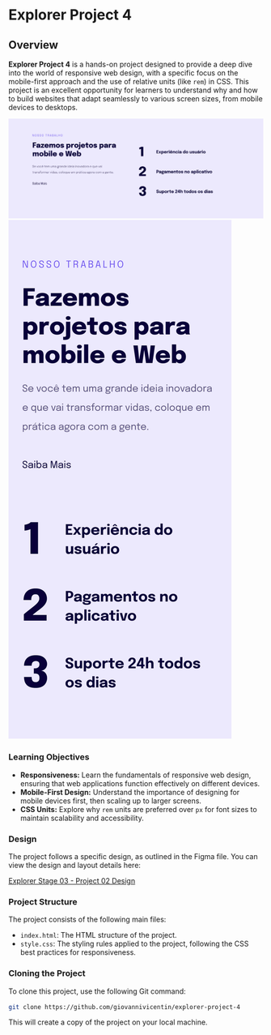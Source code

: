 # Explorer Project 4

## Overview

**Explorer Project 4** is a hands-on project designed to provide a deep dive into the world of responsive web design, with a specific focus on the mobile-first approach and the use of relative units (like `rem`) in CSS. This project is an excellent opportunity for learners to understand why and how to build websites that adapt seamlessly to various screen sizes, from mobile devices to desktops.

![Project Preview - Desktop](project.png)
![Project Preview - Mobile](project-mobile.png)

### Learning Objectives

- **Responsiveness:** Learn the fundamentals of responsive web design, ensuring that web applications function effectively on different devices.
- **Mobile-First Design:** Understand the importance of designing for mobile devices first, then scaling up to larger screens.
- **CSS Units:** Explore why `rem` units are preferred over `px` for font sizes to maintain scalability and accessibility.

### Design

The project follows a specific design, as outlined in the Figma file. You can view the design and layout details here:

[Explorer Stage 03 - Project 02 Design](<https://www.figma.com/file/qKHbD2onwHzN04CwgAuGuS/Explorer-Stage-03-Projeto-02-(Copy)?node-id=203%3A412&mode=dev>)

### Project Structure

The project consists of the following main files:

- `index.html`: The HTML structure of the project.
- `style.css`: The styling rules applied to the project, following the CSS best practices for responsiveness.

### Cloning the Project

To clone this project, use the following Git command:

```bash
git clone https://github.com/giovannivicentin/explorer-project-4
```

This will create a copy of the project on your local machine.
